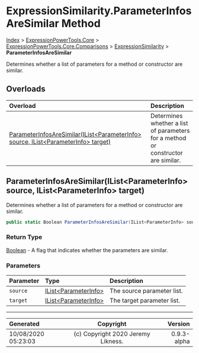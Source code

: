 ﻿# ExpressionSimilarity.ParameterInfosAreSimilar Method

[Index](../index.md) > [ExpressionPowerTools.Core](ExpressionPowerTools.Core.a.md) > [ExpressionPowerTools.Core.Comparisons](ExpressionPowerTools.Core.Comparisons.n.md) > [ExpressionSimilarity](ExpressionPowerTools.Core.Comparisons.ExpressionSimilarity.cs.md) > **ParameterInfosAreSimilar**

Determines whether a list of parameters for a method or constructor are similar.

## Overloads

| Overload | Description |
| :-- | :-- |
| [ParameterInfosAreSimilar(IList&lt;ParameterInfo> source, IList&lt;ParameterInfo> target)](#parameterinfosaresimilarilistparameterinfo-source-ilistparameterinfo-target) | Determines whether a list of parameters for a method or constructor are similar. |
## ParameterInfosAreSimilar(IList&lt;ParameterInfo> source, IList&lt;ParameterInfo> target)

Determines whether a list of parameters for a method or constructor are similar.

```csharp
public static Boolean ParameterInfosAreSimilar(IList<ParameterInfo> source, IList<ParameterInfo> target)
```

### Return Type

 [Boolean](https://docs.microsoft.com/dotnet/api/system.boolean)  - A flag that indicates whether the parameters are similar.

### Parameters

| Parameter | Type | Description |
| :-- | :-- | :-- |
| `source` | [IList&lt;ParameterInfo>](https://docs.microsoft.com/dotnet/api/system.collections.generic.ilist-1) | The source parameter list. |
| `target` | [IList&lt;ParameterInfo>](https://docs.microsoft.com/dotnet/api/system.collections.generic.ilist-1) | The target parameter list. |



---

| Generated | Copyright | Version |
| :-- | :-: | --: |
| 10/08/2020 05:23:03 | (c) Copyright 2020 Jeremy Likness. | 0.9.3-alpha |
